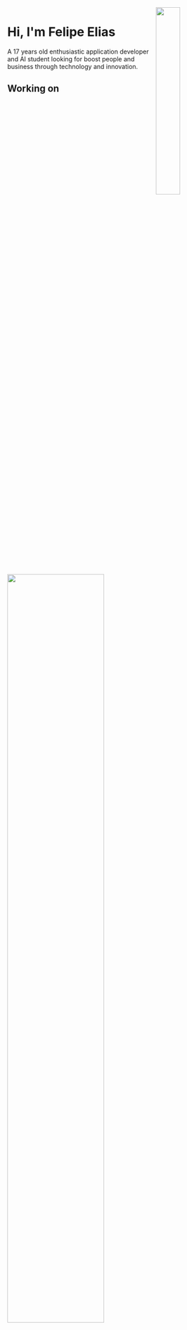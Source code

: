 <img align="right" width="33%" src="https://raw.githubusercontent.com/gist/feponiel/41762a72af22d63885ed7e11e12618b0/raw/5a2ef096be2e606d0b4caf2df029119a25f35c91/github_card.svg" />
<h1 align="left">Hi, I'm Felipe Elias</h1>

<p align="left">A 17 years old enthusiastic application developer and AI student looking for boost people and business through technology and innovation.</p>

## Working on
<a href="https://github.com/feponiel/kodi-blog"><img align="left" width="66%" src="https://github.com/feponiel/feponiel/assets/89605239/e2c6e443-31a3-4777-a13a-0694280b18d4" /></a>


